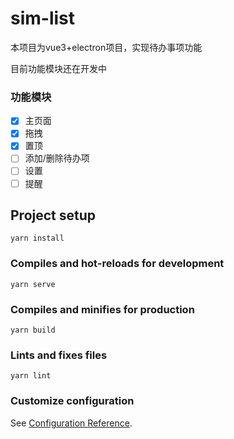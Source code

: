 # sim-list

本项目为vue3+electron项目，实现待办事项功能

目前功能模块还在开发中

### 功能模块

- [x] 主页面
- [x] 拖拽
- [x] 置顶
- [ ] 添加/删除待办项
- [ ] 设置
- [ ] 提醒

## Project setup
```
yarn install
```

### Compiles and hot-reloads for development
```
yarn serve
```

### Compiles and minifies for production
```
yarn build
```

### Lints and fixes files
```
yarn lint
```

### Customize configuration
See [Configuration Reference](https://cli.vuejs.org/config/).
